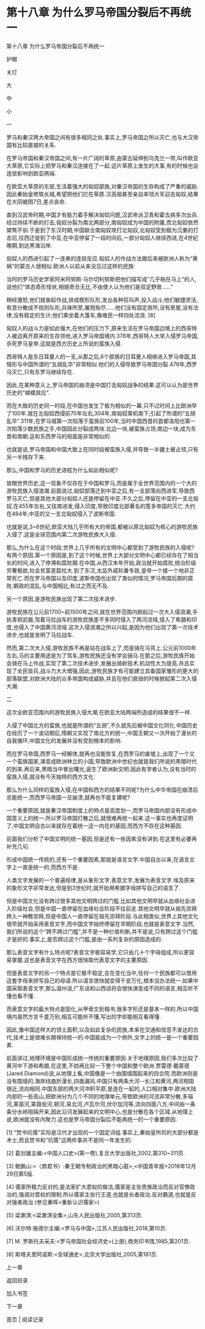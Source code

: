 # 第十八章 为什么罗马帝国分裂后不再统一

第十八章 为什么罗马帝国分裂后不再统一

护眼

关灯

大

中

小

一

罗马和秦汉两大帝国之间有很多相同之处.事实上,罗马帝国之所以灭亡,也与大汉帝国有比较直接的关系.

在罗马帝国和秦汉帝国之间,有一片广阔的草原,由蒙古延伸到乌克兰一带,叫作欧亚大草原,它实际上把罗马和秦汉连接在了一起.这片草原上发生的大事,有的时候也会连锁影响到欧亚两端.

在欧亚大草原的东部,生活着强大的匈奴部族,对秦汉帝国的生存构成了严重的威胁.因此秦始皇修筑长城,希望把他们拦在草原.汉高祖甚至亲自率领大军迎击匈奴,结果在大同被困7日,差点丧命.

直到汉武帝时期,中国才有能力着手解决匈奴问题,汉武帝派卫青和霍去病多次出兵.经过持续不断的打击,匈奴分裂为南北两部分,南匈奴成为中国的附庸,而北匈奴依然桀骜不驯.于是到了东汉时期,中国联合南匈奴攻打北匈奴,北匈奴受到极为沉重的打击后,往西迁徙到了中亚,在中亚停留了一段时间后,一部分匈奴人继续西进,在4世纪晚期,到达黑海沿岸.

匈奴人的西进引起了一连串的连锁反应.匈奴人的作战方法跟后来被欧洲人称为“黄祸"的蒙古人很相似.欧洲人以前从来没见过这样的民族:

当时的罗马历史学家阿米阿努斯·马尔切利努斯把他们描写成“几乎粘在马上"的人,说他们“体态奇形怪状,相貌奇丑无比,不由使人认为他们是双足野兽......"

稍经激怒,他们就奋起作战,排成楔形队形,发出各种狂叫声,投入战斗;他们敏捷灵活,有意分散成不规则队形,兵锋所至,屠戮殆尽......他们没有固定居所,没有房屋,没有法律,没有稳定的生计;他们乘坐着大篷车,像难民一样四处流浪. [8]

匈奴人的战斗力是如此强大,在他们的压力下,原来生活在罗马帝国边境上的西哥特人被迫离开原来的生存领地,进入罗马帝国境内.378年,西哥特人大举入侵罗马帝国,杀死罗马皇帝.这就是西方历史上所说的蛮族入侵.

西哥特人是东日耳曼人的一支,从那之后,6个部族的日耳曼人相继进入罗马帝国,其情形与中国所谓的“五胡乱华"非常相似.他们的入侵导致罗马帝国分裂.476年,西罗马灭亡,只有东罗马继续存在.

因此,在某种意义上,罗马帝国的崩溃是中国打击匈奴战争的结果.这可以认为是世界历史的“蝴蝶效应".

而在大致的历史同一时段,在中国也发生了极为相似的一幕,只不过时间上比欧洲早了100年.就在北匈奴西侵前70年左右,304年,南匈奴乘机南下,引起了所谓的“五胡乱华".311年,在罗马城第一次陷落于蛮族前100年,当时中国西晋的首都洛阳也第一次陷落少数民族之手,中国因此分裂成两块.北边一块,被蛮族占领;南边一块,成为东晋和南朝.这和东西罗马的局面是非常相似的.

也就是说,罗马帝国和中国大致上在同时段被蛮族入侵,并导致一半疆土被占领,只有另一半残存下来.

那么,中国和罗马的历史进程为什么如此相似呢?

放眼世界历史,这一现象不仅存在于中国和罗马,而是属于全世界范围内的一个大的游牧民族入侵浪潮.前面说过,匈奴部落迁到中亚之后,有一支部落向西进军,导致西罗马灭亡,但是其他大部分匈奴人还是停留在中亚.不久之后,停留在中亚的一支北匈奴,在455年左右,又往南进发,侵入印度,导致印度北部著名的笈多帝国的灭亡.大约在484年,中亚的又一支北匈奴侵入了波斯帝国.

也就是说,3~6世纪,欧亚大陆几乎所有大的帝国,都被以原北匈奴为核心的游牧民族入侵了.这是全球范围内第二次游牧民族大入侵.

那么,为什么在这个时段,世界上几乎所有的文明中心都受到了游牧民族的入侵呢?有两个原因.第一个原因是,到了这个时候,世界上大部分文明中心都已经存在了相当长的时间,进入了停滞和腐败期.在中国,从西汉末年开始,政治就开始腐败,统治阶级穷奢极欲,社会贫富差距拉大.到了东汉,太监外戚轮番专政,皇帝一个接一个地非正常死亡.而在罗马帝国以及印度,波斯帝国也出现了类似的情况,罗马帝国后期的腐败,朝政的混乱,与中国相比,有过之而无不及.

另一个原因,是游牧民族出现了第二次技术进步.

游牧民族在公元前1700~前1500年之间,就在世界范围内掀起过一次大入侵浪潮,手执青铜武器,驾着马拉战车的游牧民族差不多同时侵入了两河流域,侵入了希腊和印度,也侵入了中国黄河流域.这次入侵浪潮之所以兴起,是因为他们出现了第一次技术进步,也就是发明了马拉战车.

然而,第二次大入侵,游牧民族不再是站在战车上了,而是骑在马背上.公元前1000年左右,马的主要用途是为了驾车,游牧民族还没有学会骑马.在那之后,游牧民族开始会骑在马上作战,实现了第二次技术进步,发展出骑射技术,机动性大为提高,并且实现了全民皆兵,战斗力大大增强,因此,游牧民族才有可能建立具备国家雏形的更大的部落联盟,对欧洲大陆的众多帝国构成威胁,并且在他们衰弱的时候掀起第二次入侵大潮.

二

这次全欧亚范围内的游牧民族入侵大潮,在欧亚大陆两端所造成的结果很不一样.

入侵了中国北方的蛮族,也就是所谓的“五胡",不久就先后被中国文化同化.中国历史在经历了一个波动期后,隋朝又实现了南北方的统一,中国王朝又一次开始了漫长的自我循环,中国文化的发展并没有受到根本的影响.

而在罗马帝国,西罗马一经解体,就再也没能恢复,在西罗马的废墟上,出现了一个又一个蛮族国家,演变成欧洲林立的小国,导致欧洲中世纪也就是我们所说的黑暗时代的到来.再后来,黑暗当中冒出曙光,诞生了欧洲新文明.因此有学者认为,没有当时的蛮族入侵,就没有今天独特的西方文化.

那么为什么同样的蛮族入侵,在中国和西方的结果不同呢?为什么中华帝国在崩溃后总能统一,而西罗马帝国一旦崩溃,就再也不能复建呢?

一个重要原因,就是秦汉帝国制度上的特点是高度划一,而罗马帝国内部没有形成中国意义上的统一.所以罗马帝国打散之后,就很难再统一起来.这一事实也再度证明了,中国文明自古以来就存在着统一这一内在的基因,而西方不存在这种基因.

前面我们分析了中国文明的统一基因,但是还有一些因素没有讲到.在这里有必要再补充几句.

形成中国统一传统的,还有一个重要因素,那就是语言文字.中国自古以来,在语言文字上一直是统一的,而西方不是.

人类文字发展的一个普遍规律,是从象形文字,表意文字,发展为表音文字.埃及原来的象形文字非常发达,但是到3世纪时,就开始用希腊字母拼写自己的语言了.

但是中国文化没有跨过很多其他文明跨过的门槛.比如其他文明早就从血缘社会进入阶级社会,但是中国一直停留在血缘社会阶段不往前走.其他文明早就从祖先崇拜跨入一神教崇拜,但是中国人一直停留在祖先崇拜阶段.与此相类似,世界上其他文化很早就开始采用表音文字,而中国文字始终停留在早期阶段,也就是表意文字.当然,我们所说的这个“跨不跨过门槛",并不是一种价值判断,并不是说,只有跨过这个门槛才是好的.事实上,是否跨过这个门槛,是由一系列复杂的原因造成的.

那么表音文字有什么特点呢?表音文字极容易学,它只由几十个字母组成,所以更容易掌握.这也是表音文字在西方很快取代表意文字的主要原因.

但是表音文字的另一个特点是它极不稳定,总在变化当中,任何一个民族都可以借用这套字母来拼写自己的母语.所以语言很快就变得千变万化,根本没办法统一.如果中国采取表音文字,那么温州话,广东话和山西话将会很快演变成不同的语言,相互听不懂也看不懂.

而表意文字的最大特点是固化,从甲骨文到楷书,很多字形还是基本一样的.所以中国境内虽然方言千差万别,相互可能听不懂,写出的字却能相互看得懂.

因此,像中国这样大的领土面积,以及如此复杂的民族,本来在交通和信息不发达的古代,技术上是很难长期保持统一的.中国能成为一个例外,文字上的统一是一个重要因素.

前面讲过,地理环境是中国形成统一传统的重要原因.关于地理原因,我们多次比较了黄河中下游和希腊,在这里,不妨再比较一下整个中国和整个欧洲.贾雷德·戴蒙德(Jared Diamond)说,从地理上看,中国像是一个由围墙围起来的四合院.而欧洲则是没有围墙的,海岸线曲折漫长,四面漏风.中国只有两条大河--长江和黄河,两河相距很近,流向相同.中国东部的两大河冲积平原,是连在一起的,人口相对集中.欧洲大陆内部的一些高山,把欧洲分为几个不同的地理单元,导致欧洲的河流非常分散,多瑙河,莱茵河,第聂伯河,顿河,易北河,卢瓦尔河,伏尔加河等,流向四面八方,中间由一条条分水岭阻隔开来,因此沿河发展起来的文明中心,也是分散在各个区域.从地理上说,欧洲就没有内聚力.这也是罗马帝国分裂后不能再统一的一个重要原因.

[1] “焚书坑儒"实际是汉代才出现的一个固定词组.事实上,秦始皇所坑的大部分都是术士,而且焚书和“坑儒"这两件事并不是同一年发生的.

[2] 葛剑雄主编:<中国人口史>(第一卷),复旦大学出版社,2002,第310~311页.

[3] 鲍鹏山:<〈商君书〉:秦王朝专制政治的黑暗心脏>,<中国青年报>2016年12月29日第5版.

[4] 儒家所极力反对的,是法家扩大君权的做法,儒家是主张贵族政治而反对官僚政治的,强调对君权的限制.所以儒家主张行王道,也就是长者政治.反对霸道,也就是反对强者政治.(参见秦晖<重新认识儒家>)

[5] 梁漱溟:<梁漱溟全集>,山东人民出版社,2005,第313页.

[6] 沃尔特·施德尔主编:<罗马与中国>,江苏人民出版社,2018,第10页.

[7] M. 罗斯托夫采夫:<罗马帝国社会经济史>(上册),商务印书馆,1985,第201页.

[8] 斯塔夫里阿诺斯:<全球通史>,北京大学出版社,2005,第181页.

上一章

返回目录

加入书签

下一章

首页 | 阅读记录
